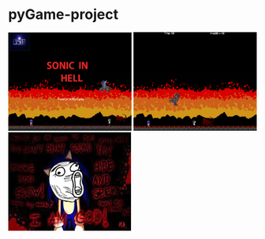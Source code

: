 # pyGame-project
<img  src="https://github.com/eseng4313/pyGame-project/blob/master/sonic%20picture/titlle%20screen.PNG" width="250" height="200" >
<img  src="https://github.com/eseng4313/pyGame-project/blob/master/sonic%20picture/game.PNG" width="250" height="200" >
<img  src="https://github.com/eseng4313/pyGame-project/blob/master/sonic%20picture/ending.fw.png" width="250" height="200" >
